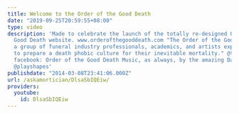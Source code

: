 ```yaml
---
title: Welcome to the Order of the Good Death
date: "2019-09-25T20:59:55+08:00"
type: video
description: 'Made to celebrate the launch of the totally re-designed Order of the
  Good Death website. www.orderofthegooddeath.com "The Order of the Good Death is
  a group of funeral industry professionals, academics, and artists exploring ways
  to prepare a death phobic culture for their inevitable mortality." @thegooddeath
  facebook: Order of the Good Death Music, as always, by the amazing David Forrest.
  @playshapes'
publishdate: "2014-03-08T23:41:06.000Z"
url: /askamortician/DlsaSbIQEiw/
providers:
  youtube:
    id: DlsaSbIQEiw
---
```

